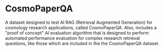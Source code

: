 # CosmoPaperQA
A dataset designed to test AI RAG (Retrieval Augmented Generation) for cosmology research applications, called CosmoPaperQA. Also, includes a "proof of concept" AI evaluation algorithm that is designed to perform automated performance evaluation for complex research retrieval questions, like those which are included in the the CosmoPaperQA dataset.
